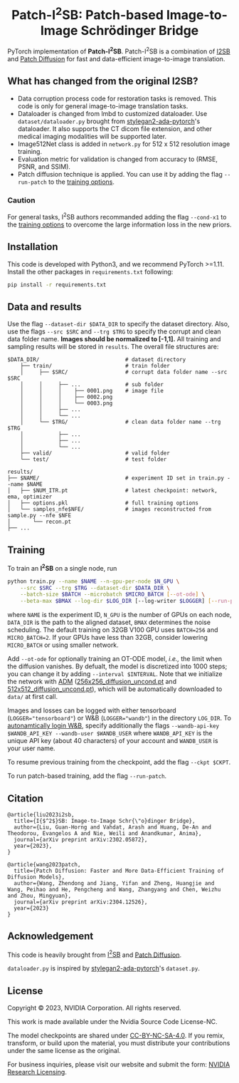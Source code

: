 <h1 align="center"> Patch-I<sup>2</sup>SB: Patch-based Image-to-Image Schrödinger Bridge </h1>

PyTorch implementation of **Patch-I<sup>2</sup>SB**. Patch-I<sup>2</sup>SB is a combination of [I2SB](https://github.com/NVlabs/I2SB) and [Patch Diffusion](https://github.com/Zhendong-Wang/Patch-Diffusion) for fast and data-efficient image-to-image translation.

## What has changed from the original I2SB?

* Data corruption process code for restoration tasks is removed. This code is only for general image-to-image translation tasks.
* Dataloader is changed from lmbd to customized dataloader. Use `dataset/dataloader.py` brought from [stylegan2-ada-pytorch](https://github.com/NVlabs/stylegan2-ada-pytorch)'s dataloader. It also supports the CT dicom file extension, and other medical imaging modalities will be supported later.
* Image512Net class is added in `network.py` for 512 x 512 resolution image training.
* Evaluation metric for validation is changed from accuracy to (RMSE, PSNR, and SSIM).
* Patch diffusion technique is applied. You can use it by adding the flag `--run-patch` to the [training options](https://github.com/cychoi97/Patch-I2SB#training).

### Caution

For general tasks, I<sup>2</sup>SB authors recommanded adding the flag `--cond-x1` to the [training options](https://github.com/NVlabs/I2SB#training) to overcome the large information loss in the new priors.


## Installation

This code is developed with Python3, and we recommend PyTorch >=1.11.
Install the other packages in `requirements.txt` following:
```bash
pip install -r requirements.txt
```


## Data and results

Use the flag `--dataset-dir $DATA_DIR` to specify the dataset directory. Also, use the flags `--src $SRC` and `--trg $TRG` to specify the corrupt and clean data folder name. **Images should be normalized to [-1,1].** All training and sampling results will be stored in `results`. The overall file structures are:
```text
$DATA_DIR/                           # dataset directory
    ├── train/                       # train folder
    │     ├── $SRC/                  # corrupt data folder name --src $SRC
    │     │     ├── ...              # sub folder
    │     │     │    ├── 0001.png    # image file
    │     │     │    ├── 0002.png
    │     │     │    └── 0003.png
    │     │     ├── ...
    │     │     └── ...
    │     └── $TRG/                  # clean data folder name --trg $TRG
    │           ├── ...
    │           ├── ...
    │           └── ...
    ├── valid/                       # valid folder
    └── test/                        # test folder

results/
├── $NAME/                           # experiment ID set in train.py --name $NAME
│   ├── $NUM_ITR.pt                  # latest checkpoint: network, ema, optimizer
│   ├── options.pkl                  # full training options
│   └── samples_nfe$NFE/             # images reconstructed from sample.py --nfe $NFE
│       └── recon.pt
├── ...
```


## Training

To train an **I<sup>2</sup>SB** on a single node, run
```bash
python train.py --name $NAME --n-gpu-per-node $N_GPU \
    --src $SRC --trg $TRG --dataset-dir $DATA_DIR \
    --batch-size $BATCH --microbatch $MICRO_BATCH [--ot-ode] \
    --beta-max $BMAX --log-dir $LOG_DIR [--log-writer $LOGGER] [--run-patch]
```
where `NAME` is the experiment ID, `N_GPU` is the number of GPUs on each node, `DATA_DIR` is the path to the aligned dataset, `BMAX` determines the noise scheduling. The default training on 32GB V100 GPU uses `BATCH=256` and `MICRO_BATCH=2`. If your GPUs have less than 32GB, consider lowering `MICRO_BATCH` or using smaller network.

Add `--ot-ode` for optionally training an OT-ODE model, _i.e.,_ the limit when the diffusion vanishes. By defualt, the model is discretized into 1000 steps; you can change it by adding `--interval $INTERVAL`.
Note that we initialize the network with [ADM](https://github.com/openai/guided-diffusion) ([256x256_diffusion_uncond.pt](https://openaipublic.blob.core.windows.net/diffusion/jul-2021/256x256_diffusion_uncond.pt) and [512x512_diffusion_uncond.pt](https://openaipublic.blob.core.windows.net/diffusion/jul-2021/512x512_diffusion.pt)), which will be automatically downloaded to `data/` at first call.

Images and losses can be logged with either tensorboard (`LOGGER="tensorboard"`) or W&B (`LOGGER="wandb"`) in the directory `LOG_DIR`. To [autonamtically login W&B](https://docs.wandb.ai/quickstart#set-up-wb), specify additionally the flags `--wandb-api-key $WANDB_API_KEY --wandb-user $WANDB_USER` where `WANDB_API_KEY` is the unique API key (about 40 characters) of your account and `WANDB_USER` is your user name.

To resume previous training from the checkpoint, add the flag `--ckpt $CKPT`.

To run patch-based training, add the flag `--run-patch`.


## Citation

```
@article{liu2023i2sb,
  title={I{$^2$}SB: Image-to-Image Schr{\"o}dinger Bridge},
  author={Liu, Guan-Horng and Vahdat, Arash and Huang, De-An and Theodorou, Evangelos A and Nie, Weili and Anandkumar, Anima},
  journal={arXiv preprint arXiv:2302.05872},
  year={2023},
}

@article{wang2023patch,
  title={Patch Diffusion: Faster and More Data-Efficient Training of Diffusion Models},
  author={Wang, Zhendong and Jiang, Yifan and Zheng, Huangjie and Wang, Peihao and He, Pengcheng and Wang, Zhangyang and Chen, Weizhu and Zhou, Mingyuan},
  journal={arXiv preprint arXiv:2304.12526},
  year={2023}
}
```

## Acknowledgement

This code is heavily brought from [I<sup>2</sup>SB](https://github.com/NVlabs/I2SB) and [Patch Diffusion](https://github.com/Zhendong-Wang/Patch-Diffusion).

`dataloader.py` is inspired by [stylegan2-ada-pytorch](https://github.com/NVlabs/stylegan2-ada-pytorch)'s `dataset.py`.


## License
Copyright © 2023, NVIDIA Corporation. All rights reserved.

This work is made available under the Nvidia Source Code License-NC.

The model checkpoints are shared under [CC-BY-NC-SA-4.0](https://creativecommons.org/licenses/by-nc-sa/4.0/legalcode). If you remix, transform, or build upon the material, you must distribute your contributions under the same license as the original.

For business inquiries, please visit our website and submit the form: [NVIDIA Research Licensing](https://www.nvidia.com/en-us/research/inquiries/).
